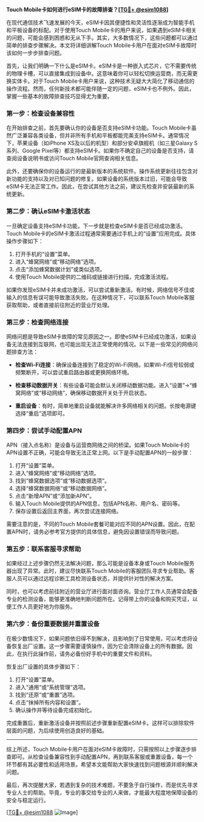 **Touch Mobile卡如何进行eSIM卡的故障排查？[[TG💪+ @esim1088](https://t.me/s/esim1088)]**

在现代通信技术飞速发展的今天，eSIM卡因其便捷性和灵活性逐渐成为智能手机和平板设备的标配。对于使用Touch Mobile卡的用户来说，如果遇到eSIM卡相关的问题，可能会感到困惑和无从下手。其实，大多数情况下，这些问题都可以通过简单的排查步骤解决。本文将详细讲解Touch Mobile卡用户在面对eSIM卡故障时该如何一步步排查问题。

首先，让我们明确一下什么是eSIM卡。eSIM卡是一种嵌入式芯片，它不需要传统的物理卡槽，可以直接集成到设备中。这意味着你可以轻松切换运营商，而无需更换实体卡。对于Touch Mobile卡用户来说，这种技术无疑大大简化了移动通信的操作流程。然而，任何新技术都可能伴随一定的问题，eSIM卡也不例外。因此，掌握一些基本的故障排查技巧显得尤为重要。

### **第一步：检查设备兼容性**

在开始排查之前，首先要确认你的设备是否支持eSIM卡功能。Touch Mobile卡虽然广泛兼容各类设备，但并非所有手机和平板都能完美支持eSIM卡。通常情况下，苹果设备（如iPhone XS及以后的机型）和部分安卓旗舰机（如三星Galaxy S系列、Google Pixel等）都支持eSIM卡。如果你不确定自己的设备是否支持，请查阅设备说明书或访问Touch Mobile官网查询相关信息。

此外，还要确保你的设备运行的是最新版本的系统软件。操作系统更新往往包含对新功能的支持以及对已知问题的修复。如果设备的系统版本过旧，可能会导致eSIM卡无法正常工作。因此，在尝试其他方法之前，建议先检查并安装最新的系统更新。

### **第二步：确认eSIM卡激活状态**

一旦确定设备支持eSIM卡功能，下一步就是检查eSIM卡是否已经成功激活。Touch Mobile卡的eSIM卡激活过程通常需要通过手机上的“设置”应用完成。具体操作步骤如下：

1. 打开手机的“设置”菜单。
2. 进入“蜂窝网络”或“移动网络”选项。
3. 点击“添加蜂窝数据计划”或类似选项。
4. 使用Touch Mobile提供的二维码或链接进行扫描，完成激活流程。

如果你发现eSIM卡并未成功激活，可以尝试重新激活。有时候，网络信号不佳或输入的信息有误可能导致激活失败。在这种情况下，可以联系Touch Mobile客服获取帮助，或者直接前往附近的营业厅处理。

### **第三步：检查网络连接**

网络问题是导致eSIM卡故障的常见原因之一。即使eSIM卡已经成功激活，如果设备无法连接到互联网，也可能出现无法正常使用的情况。以下是一些常见的网络问题排查方法：

- **检查Wi-Fi连接**：确保设备连接到了稳定的Wi-Fi网络。如果Wi-Fi信号较弱或频繁断开，可以尝试重启路由器或更换网络环境。
  
- **检查移动数据开关**：有些设备可能会默认关闭移动数据功能。进入“设置”->“蜂窝网络”或“移动网络”，确保移动数据开关处于开启状态。
  
- **重启设备**：有时，简单地重启设备就能解决许多网络相关的问题。长按电源键选择“重启”选项即可。

### **第四步：尝试手动配置APN**

APN（接入点名称）是设备与运营商网络之间的桥梁。如果Touch Mobile卡的APN设置不正确，可能会导致无法正常上网。以下是手动配置APN的一般步骤：

1. 打开“设置”菜单。
2. 进入“蜂窝网络”或“移动网络”选项。
3. 找到“蜂窝数据选项”或“移动数据选项”。
4. 选择“蜂窝数据网络”或“移动数据网络”。
5. 点击“新增APN”或“添加新APN”。
6. 输入Touch Mobile提供的APN信息，包括APN名称、用户名、密码等。
7. 保存设置后返回主界面，再次尝试连接网络。

需要注意的是，不同的Touch Mobile套餐可能对应不同的APN设置。因此，在配置APN时，请务必参考官方提供的具体信息，避免因设置错误而导致问题。

### **第五步：联系客服寻求帮助**

如果经过上述步骤仍然无法解决问题，那么可能是设备本身或Touch Mobile服务器出现了异常。此时，建议尽快联系Touch Mobile的客服团队寻求专业帮助。客服人员可以通过远程诊断工具检测设备状态，并提供针对性的解决方案。

同时，也可以考虑前往附近的营业厅进行面对面咨询。营业厅工作人员通常会配备专业的检测设备，能够更准确地判断问题所在。记得带上你的设备和购买凭证，以便工作人员更好地为你服务。

### **第六步：备份重要数据并重置设备**

在极少数情况下，如果问题依旧得不到解决，且影响到了日常使用，可以考虑将设备恢复出厂设置。这一步骤需要谨慎操作，因为它会清除设备上的所有数据。因此，在执行此操作前，请务必备份好手机中的重要文件和资料。

恢复出厂设置的具体步骤如下：
1. 打开“设置”菜单。
2. 进入“通用”或“系统管理”选项。
3. 找到“还原”或“重置”选项。
4. 点击“抹掉所有内容和设置”。
5. 确认操作并等待设备完成初始化。

完成重置后，重新激活设备并按照前述步骤重新配置eSIM卡。这样可以排除软件层面的问题，为后续使用创造良好的基础。

---

综上所述，Touch Mobile卡用户在面对eSIM卡故障时，只需按照以上步骤逐步排查即可。从检查设备兼容性到手动配置APN，再到联系客服或重置设备，每一个环节都有其必要性和适用场景。希望本文能帮助大家快速找到问题根源并顺利解决问题。

最后，再次提醒大家，若遇到复杂的技术难题，不要急于自行操作，而是优先寻求专业人士的帮助。毕竟，专业的事交给专业的人来做，才能最大程度地保障设备的安全与稳定运行。

[[TG💪+ @esim1088](https://t.me/s/esim1088) ![Image](https://i.postimg.cc/4NQfJmqS/Snipaste-2025-05-13-00-14-12.png)]